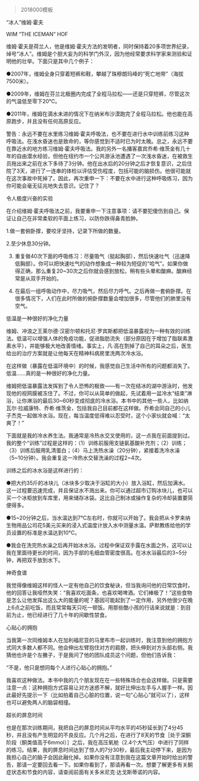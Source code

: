 # 
> 2018000模板


“冰人”维姆·霍夫


WIM “THE ICEMAN” HOF


维姆·霍夫是荷兰人，他是维姆·霍夫方法的发明者，同时保持着20多项世界纪录，绰号“冰人”。维姆是个胆大妄为的科学门外汉，因为他经常要求科学家来测验和证明他的壮举。下面只是其中几个例子：


●2007年，维姆全身只穿着短裤和鞋，攀越了珠穆朗玛峰的“死亡地带”（海拔7500米）。

●2009年，维姆在芬兰北极圈内完成了全程马拉松——还是只穿短裤，尽管这次的气温低至零下20℃。

●2011年，维姆在滴水未进的情况下在纳米布沙漠跑完了全程马拉松。他也能在高原跑步，并且没有任何高原反应。


警告：永远不要在水里练习维姆·霍夫呼吸法，也不要在进行水中训练前练习这种呼吸法。在浅水昏迷也是致命的，等你感觉到不适时已为时太晚。总之，永远不要在靠近水的地方练习维姆·霍夫呼吸法。我的另外一名播客嘉宾乔希·维茨金有几十年的自由潜水经验，但他在纽约市一个公共游泳池遭遇了一次浅水昏迷，在被救生员拖出来之前在水下多待了3分钟。他在出水后的20分钟之后才恢复意识，之后住院了3天，进行了一连串的体检以评估受伤程度，包括可能的脑损伤。他很可能就在这次事故中死掉了。因此，再次重申一下：不要在水中进行这种呼吸练习，因为你可能会毫无征兆地失去意识。记住了？




令人极度兴奋的实验

在介绍维姆·霍夫呼吸法之前，我要重申一下注意事项：请不要犯傻伤到自己。保证让自己在非常柔软的平面上练习，以防你跌得鼻青脸肿。


1.做一套俯卧撑，要咬牙坚持，记录下所做的数量。

2.至少休息30分钟。

3. 重复做40次下面的呼吸练习：尽量吸气（挺起胸部），然后快速吐气（迅速降低胸部）。你可以把快速吐气的动作想象成一种较为短促的“哈气”。如果你做得正确，那么重复20~30次之后你就会感到放松，稍有些头晕和酸麻。酸麻经常是从双手开始的。

4. 在最后一组呼吸动作中，尽力吸气，然后尽力呼气。之后再做一套俯卧撑。在很多情况下，人们在此时所做的俯卧撑数量会增加很多，尽管他们的肺里没有空气。


低温是一种很好的净化力量

维姆、冲浪之王莱尔德·汉密尔顿和托尼·罗宾斯都把低温暴露视为一种有效的训练法。低温可以增强人体的免疫功能，促进脂肪流失（部分原因在于增加了脂联素激素水平），并能够极大地改善情绪。事实上，凡·高在割掉了自己的耳朵之后，医生给出的治疗方案就是让他每天在精神科病房里洗两次冷水浴。


在这样做（暴露在低温环境中）的时候，我感觉自己生活中所有的问题都消失了。低温……真的是一种很好的净化力量。


维姆把低温暴露法发挥到了令人恐怖的极致——有一次在结冰的湖中游泳时，他发现他的视网膜被冻住了。不过，你可以从简单的做起，先试着用一盆冷水“结束”淋浴，让你淋浴的最后30~60秒变成彻底的冷水浴。本书中的其他一些人，比如纳瓦尔·拉威康特、乔希·维茨金，包括我自己目前都在这样做。乔希会同自己的小儿子杰克一起做冷水浴。现在，每当温度低得难以忍受时，这个小家伙就会喊：“太爽了！”

下面就是我的冷水养生法。我通常是冷热水交叉使用的，这一点我在前面提到过。我的整个“训练”过程是这样的：（1）训练前服用支链氨基酸补充剂；（2）训练；（3）训练后服用乳清蛋白；（4）马上洗热水澡（20分钟），紧接着洗冷水澡（5~10分钟）。我会重复这一冷热水交替洗澡的过程2~4次。

训练之后的冰水浴是这样进行的：


●把大约35斤的冰块儿（冰块多少取决于浴缸的大小）放入浴缸，然后加满水。这一过程要迅速完成，并且保证水不溅出来。你可以通过超市订购冰块儿，也可以买一个冰柜放到车库里，用来储存冰袋。这比自己制冰或操作复杂的冷却装置要简便得多。

●15~20分钟之后，当水温达到7℃左右时，你就可以开始了。我会把从卡罗来纳生物用品公司花5美元买来的浸入式温度计放入水中测量水温。萨默教练给他的学员设置的标准是水温达到10℃。

●我会在洗完热水澡之后再开始冰水浴。过程中保证双手露在水面之外，这可以让我在里面待更长的时间，因为手部的毛细血管密度很高。在冰水浴最后的3~5分钟，再把双手放到水下。


神奇食谱

我觉得像维姆这样的怪人一定有他自己的饮食秘诀，但当我询问他的日常饮食时，他的回答让我哑然失笑：“我喜欢吃面条，也喜欢喝啤酒。它们棒极了！”这些食物是怎么让他发挥出这么大的能量的呢？基因可能起到了一定作用，另外他很少在晚上6点之前吃饭，而且常常每天只吃一顿饭。用那些酷小孩的行话来说就是：到目前为止，他已经进行了几十年的间歇性禁食。


心贴心的拥抱

当我第一次同维姆本人在加利福尼亚的马里布市一起训练时，我注意到他的拥抱方式同大多数人都不同。他会伸出左臂抱住对方的肩膀，把头伸到对方头部右侧。我猜他也许是个左撇子，于是我问了他的团队成员这个问题，但他们告诉我：

“不是，他只是想同每个人进行心贴心的拥抱。”

我喜欢这种做法。本书中我的几个朋友现在在一些特殊场合也会这样做。只是需要注意一点：这种拥抱方式容易让对方迷惑不解，就好比伸出左手与人握手一样。因此最好先提示一下（比如拍着自己心脏的位置，说一句“心贴心”就可以了），这样也可以避免两人的脑袋相撞。


超长的屏息时间

也是在那次训练期间，我把自己的屏息时间从平均水平的45秒延长到了4分45秒，并且没有产生明显的不良反应。几个月之后，在进行了8天的节食［处于深酮阶段（酮类值高于6mmol）］之后，我在高压氧舱（2.4个大气压）中进行了同样的练习。结果，我的屏息时间达到了惊人的7分30秒，最后我主动停下来，是因为我担心自己的脑子会因此融化掉。如果你没有注意到我在这篇文章开始时给出的警告，那请一定要回去看一下。如果你看到了，那请再看一次。想要了解更多有关酮症状态和节食的内容，请查阅前面有关多米尼克·达戈斯蒂诺的内容。




